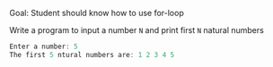 Goal: Student should know how to use for-loop

Write a program to input a number `N` and print first `N` natural numbers

```c++
Enter a number: 5
The first 5 ntural numbers are: 1 2 3 4 5
```
